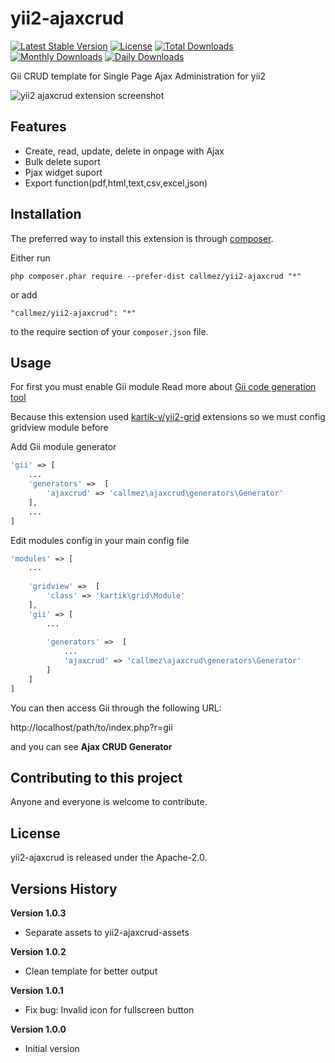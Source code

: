 yii2-ajaxcrud
=============
[![Latest Stable Version](https://poser.pugx.org/callmez/yii2-ajaxcrud/v/stable)](https://packagist.org/packages/callmez/yii2-ajaxcrud)
[![License](https://poser.pugx.org/callmez/yii2-ajaxcrud/license)](https://packagist.org/packages/callmez/yii2-ajaxcrud)
[![Total Downloads](https://poser.pugx.org/callmez/yii2-ajaxcrud/downloads)](https://packagist.org/packages/callmez/yii2-ajaxcrud)
[![Monthly Downloads](https://poser.pugx.org/callmez/yii2-ajaxcrud/d/monthly)](https://packagist.org/packages/callmez/yii2-ajaxcrud)
[![Daily Downloads](https://poser.pugx.org/callmez/yii2-ajaxcrud/d/daily)](https://packagist.org/packages/callmez/yii2-ajaxcrud)

Gii CRUD template for Single Page Ajax Administration for yii2

![yii2 ajaxcrud extension screenshot](https://c1.staticflickr.com/1/330/18659931433_6e3db2461d_o.png "yii2 ajaxcrud extension screenshot")


Features
------------
+ Create, read, update, delete in onpage with Ajax
+ Bulk delete suport
+ Pjax widget suport
+ Export function(pdf,html,text,csv,excel,json)

Installation
------------

The preferred way to install this extension is through [composer](http://getcomposer.org/download/).

Either run

```
php composer.phar require --prefer-dist callmez/yii2-ajaxcrud "*"
```

or add

```
"callmez/yii2-ajaxcrud": "*"
```

to the require section of your `composer.json` file.


Usage
-----
For first you must enable Gii module Read more about [Gii code generation tool](http://www.yiiframework.com/doc-2.0/guide-tool-gii.html)

Because this extension used [kartik-v/yii2-grid](https://github.com/kartik-v/yii2-grid) extensions so we must config gridview module before

Add Gii module generator
````php
'gii' => [
    ...
    'generators' =>  [
        'ajaxcrud' => 'callmez\ajaxcrud\generators\Generator'
    ],
    ...
]
````

Edit modules config in your main config file
````php
'modules' => [
    ...
    
    'gridview' =>  [
        'class' => 'kartik\grid\Module'
    ],
    'gii' => [
        ...
        
        'generators' =>  [
            ...
            'ajaxcrud' => 'callmez\ajaxcrud\generators\Generator'
        ]
    ]
]
````

You can then access Gii through the following URL:

http://localhost/path/to/index.php?r=gii

and you can see <b>Ajax CRUD Generator</b>


Contributing to this project
----------------------------

Anyone and everyone is welcome to contribute. 

License
----------------------------
yii2-ajaxcrud is released under the Apache-2.0.

Versions History
----------------------------
<b>Version 1.0.3</b>
+ Separate assets to yii2-ajaxcrud-assets

<b>Version 1.0.2</b>
+ Clean template for better output

<b>Version 1.0.1</b>
+ Fix bug: Invalid icon for fullscreen button

<b>Version 1.0.0</b>
+ Initial version
